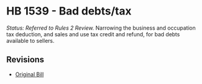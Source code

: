 # HB 1539 - Bad debts/tax
*Status: Referred to Rules 2 Review.*
Narrowing the business and occupation tax deduction, and sales and use tax credit and refund, for bad debts available to sellers.

## Revisions
* [Original Bill](1/)